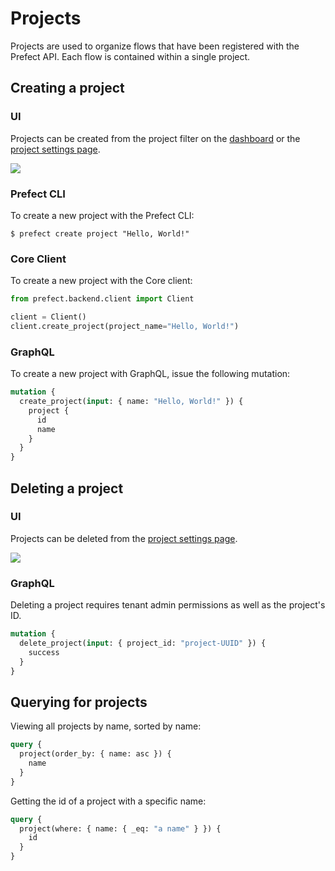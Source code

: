 # Projects

Projects are used to organize flows that have been registered with the Prefect API. Each flow is contained within a single project.

## Creating a project

### UI

Projects can be created from the project filter on the [dashboard](/orchestration/ui/dashboard) or the [project settings page](/orchestration/ui/team-settings.md#projects).

![](/orchestration/ui/team-projects.png)

### Prefect CLI

To create a new project with the Prefect CLI:

```
$ prefect create project "Hello, World!"
```

### Core Client

To create a new project with the Core client:

```python
from prefect.backend.client import Client

client = Client()
client.create_project(project_name="Hello, World!")
```

### GraphQL <Badge text="GQL"/>

To create a new project with GraphQL, issue the following mutation:

```graphql
mutation {
  create_project(input: { name: "Hello, World!" }) {
    project {
      id
      name
    }
  }
}
```

## Deleting a project

### UI

Projects can be deleted from the [project settings page](/orchestration/ui/team-settings.md#projects).

![](/orchestration/ui/team-projects.png)

### GraphQL <Badge text="GQL"/>

Deleting a project requires tenant admin permissions as well as the project's ID.

```graphql
mutation {
  delete_project(input: { project_id: "project-UUID" }) {
    success
  }
}
```

## Querying for projects <Badge text="GQL"/>

Viewing all projects by name, sorted by name:

```graphql
query {
  project(order_by: { name: asc }) {
    name
  }
}
```

Getting the id of a project with a specific name:

```graphql
query {
  project(where: { name: { _eq: "a name" } }) {
    id
  }
}
```
